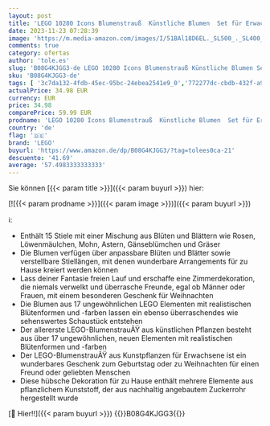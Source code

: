 ```yaml
---
layout: post
title: 'LEGO 10280 Icons Blumenstrauß  Künstliche Blumen  Set für Erwachsene  Home Deko  Geschenk-Idee für Frauen  Männer  Sie & Ihn  Ehefrau oder Ehemann  Wohnaccessoires  Botanische Sammlung'
date: 2023-11-23 07:28:39
image: 'https://m.media-amazon.com/images/I/51BAl18D6EL._SL500_._SL400_.jpg'
comments: true
category: ofertas
author: 'tole.es'
slug: 'B08G4KJGG3-de LEGO 10280 Icons Blumenstrauß Künstliche Blumen Set für...'
sku: 'B08G4KJGG3-de'
tags: [ '3c7da132-4fdb-45ec-95bc-24ebea2541e9_0','772277dc-cbdb-432f-a915-25a321e9ed8c_0','772277dc-cbdb-432f-a915-25a321e9ed8c_3901','772277dc-cbdb-432f-a915-25a321e9ed8c_4401','Arborist Merchandising Root','Bauspielzeug & Konstruktionsspielzeug','Bauspielzeugsets','Custom Stores','LEGO','Selektion1','Self Service','Special Features Stores','Spiele, Spielzeug und Sammlerstücke für große Kinder','Spielzeug','Xmas23 Most wanted Toys','lego','🇩🇪', ]
actualPrice: 34.98 EUR
currency: EUR
price: 34.98
comparePrice: 59.99 EUR
prodname: 'LEGO 10280 Icons Blumenstrauß  Künstliche Blumen  Set für Erwachsene  Home Deko  Geschenk-Idee für Frauen  Männer  Sie & Ihn  Ehefrau oder Ehemann  Wohnaccessoires  Botanische Sammlung'
country: 'de'
flag: '🇩🇪'
brand: 'LEGO'
buyurl: 'https://www.amazon.de/dp/B08G4KJGG3/?tag=tolees0ca-21'
descuento: '41.69'
average: '57.4983333333333'
---
```


Sie können [{{< param title >}}]({{< param buyurl >}}) hier:

[![{{< param prodname >}}]({{< param image >}})]({{< param buyurl >}})

ℹ️:

- Enthält 15 Stiele mit einer Mischung aus Blüten und Blättern wie Rosen, Löwenmäulchen, Mohn, Astern, Gänseblümchen und Gräser
- Die Blumen verfügen über anpassbare Blüten und Blätter sowie verstellbare Stiellängen, mit denen wunderbare Arrangements für zu Hause kreiert werden können
- Lass deiner Fantasie freien Lauf und erschaffe eine Zimmerdekoration, die niemals verwelkt und überrasche Freunde, egal ob Männer oder Frauen, mit einem besonderen Geschenk für Weihnachten
- Die Blumen aus 17 ungewöhnlichen LEGO Elementen mit realistischen Blütenformen und -farben lassen ein ebenso überraschendes wie sehenswertes Schaustück entstehen
- Der allererste LEGO-BlumenstrauÃŸ aus künstlichen Pflanzen besteht aus über 17 ungewöhnlichen, neuen Elementen mit realistischen Blütenformen und -farben
- Der LEGO-BlumenstrauÃŸ aus Kunstpflanzen für Erwachsene ist ein wunderbares Geschenk zum Geburtstag oder zu Weihnachten für einen Freund oder geliebten Menschen
- Diese hübsche Dekoration für zu Hause enthält mehrere Elemente aus pflanzlichem Kunststoff, der aus nachhaltig angebautem Zuckerrohr hergestellt wurde

[🛒 Hier!!]({{< param buyurl >}})
{{<world>}}B08G4KJGG3{{</world>}}
